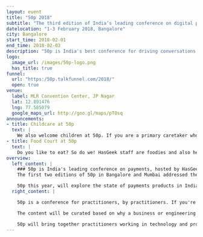 ```yaml
---
layout: event
title: "50p 2018"
subtitle: "The third edition of India’s leading conference on digital payments"
datelocation: "1-3 February 2018, Bangalore"
city: Bangalore
start_time: 2018-02-01
end_time: 2018-02-03
description: "50p is India's best conference for driving conversations and discussions on the payments ecosystem in India, hosted by HasGeek. 50p was first launched in early 2017 as a way to promote discussions and debate on the emerging payment methods. It is no longer the banks and credit card companies controlling the flow of money, but the new entrants advocating electronic payment methods for the new 'digital' India."
logo:
  image_url: /images/50p-logo.png
  has_title: true
funnel:
  url: "https:/50p.talkfunnel.com/2018/"
  open: true
venue:
  label: MLR Convention Center, JP Nagar
  lat: 12.891476
  lng: 77.585079
  google_maps_url: http://goo.gl/maps/pTOsq
announcements:
- title: Childcare at 50p
  text: |
    We also welcome children at 50p. If you are a primary caretaker who wants to attend the conference, and needs support with childcare, we have it all arranged. [Learn more](https://medium.com/hasgeek/we-have-childcare-facilities-droidconin-and-all-hasgeek-conferences-going-forward-70d520762a11).
- title: Food Court at 50p
  text: |
    Do you like to eat? So do we! HasGeek staff are foodies and also health conscious. Learn more about the food court at our conferences. [Learn More](https://medium.com/@jyothsna/unravel-the-mystery-of-the-food-court-91ca62f3333f).
overview:
  left_content: |
    ### 50p is India's leading conference on payments, hosted by HasGeek.
    The first two editions of 50p in Bangalore and Mumbai addressed the rise of digital payments in India. In the past year, UPI has gained significant traction, with more and more third party apps integrating UPI for payments. WhatsApp, TrueCaller, Flipkart and now even Google hs ventured into the payments space in India. The payments ecosystem in India is now witnessing consolidation among players. Bharat QR is emerging as a major proponent towards interoperability in payments while the regulations still remain unclear in the cryptocurrency space.

    50p this year, will explore the state of payments products in India, mainly, the regulatory hurdles faced by new entrants, customer acqusition and building for the next billion, technology as enablers for payments and accessibility, technology in banking and the roadmap ahead, frauds in payments and other lending services.
  right_content: |

    50p is a conference for practitioners, by practitioners. If you're someone working in the payment space, confused and excited at the same time, 50p is the place to be! This edition will feature full talks of 45 minutes, crisp talks of 15 minutes, flash talks sessions, Off the Record sessions, panels and workshops.

    The content will be curated based on why a business or engineering decision was made, lessons from mistakes/blunders, cross-domain learnings, and exploring new technologies.

    50p will bring together practitioners working in technology and product teams, product managers from payment companies and banks, enthusiasts, developers, architects, data scientists, designers, economists, cryptocurrency enthusiasts, blockchain experts and expert stock traders.
---
```

